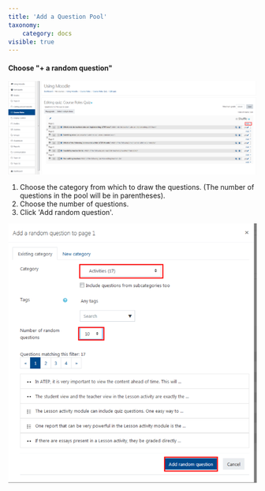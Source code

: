 ```yaml
---
title: 'Add a Question Pool'
taxonomy:
    category: docs
visible: true
---
```


#### Choose "+ a random question"

![](add-a-question-1.png )

1. Choose the category from which to draw the questions. \(The number of questions in the pool will be in parentheses\).
2. Choose the number of questions.
3. Click 'Add random question'.

![](add-a-question-2.png)
